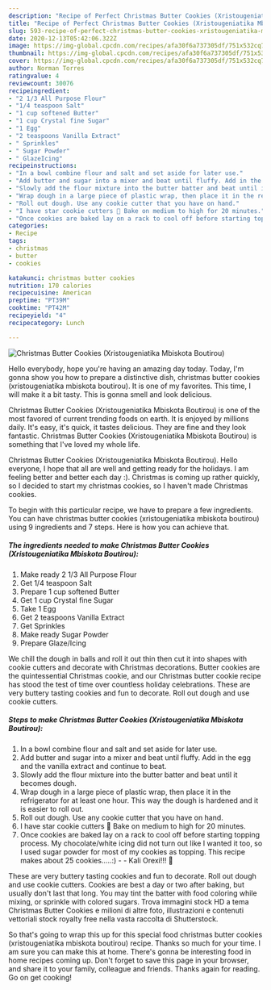 ```yaml
---
description: "Recipe of Perfect Christmas Butter Cookies (Xristougeniatika Mbiskota Boutirou)"
title: "Recipe of Perfect Christmas Butter Cookies (Xristougeniatika Mbiskota Boutirou)"
slug: 593-recipe-of-perfect-christmas-butter-cookies-xristougeniatika-mbiskota-boutirou
date: 2020-12-13T05:42:06.322Z
image: https://img-global.cpcdn.com/recipes/afa30f6a737305df/751x532cq70/christmas-butter-cookies-xristougeniatika-mbiskota-boutirou-recipe-main-photo.jpg
thumbnail: https://img-global.cpcdn.com/recipes/afa30f6a737305df/751x532cq70/christmas-butter-cookies-xristougeniatika-mbiskota-boutirou-recipe-main-photo.jpg
cover: https://img-global.cpcdn.com/recipes/afa30f6a737305df/751x532cq70/christmas-butter-cookies-xristougeniatika-mbiskota-boutirou-recipe-main-photo.jpg
author: Norman Torres
ratingvalue: 4
reviewcount: 30076
recipeingredient:
- "2 1/3 All Purpose Flour"
- "1/4 teaspoon Salt"
- "1 cup softened Butter"
- "1 cup Crystal fine Sugar"
- "1 Egg"
- "2 teaspoons Vanilla Extract"
- " Sprinkles"
- " Sugar Powder"
- " GlazeIcing"
recipeinstructions:
- "In a bowl combine flour and salt and set aside for later use."
- "Add butter and sugar into a mixer and beat until fluffy. Add in the egg and the vanilla extract and continue to beat."
- "Slowly add the flour mixture into the butter batter and beat until it becomes dough."
- "Wrap dough in a large piece of plastic wrap, then place it in the refrigerator for at least one hour. This way the dough is hardened and it is easier to roll out."
- "Roll out dough. Use any cookie cutter that you have on hand."
- "I have star cookie cutters 🙂 Bake on medium to high for 20 minutes."
- "Once cookies are baked lay on a rack to cool off before starting topping process. My chocolate/white icing did not turn out like I wanted it too, so I used sugar powder for most of my cookies as topping. This recipe makes about 25 cookies…..:)  Kali Orexi!!! 🙂"
categories:
- Recipe
tags:
- christmas
- butter
- cookies

katakunci: christmas butter cookies 
nutrition: 170 calories
recipecuisine: American
preptime: "PT39M"
cooktime: "PT42M"
recipeyield: "4"
recipecategory: Lunch

---
```



![Christmas Butter Cookies (Xristougeniatika Mbiskota Boutirou)](https://img-global.cpcdn.com/recipes/afa30f6a737305df/751x532cq70/christmas-butter-cookies-xristougeniatika-mbiskota-boutirou-recipe-main-photo.jpg)

Hello everybody, hope you're having an amazing day today. Today, I'm gonna show you how to prepare a distinctive dish, christmas butter cookies (xristougeniatika mbiskota boutirou). It is one of my favorites. This time, I will make it a bit tasty. This is gonna smell and look delicious.

Christmas Butter Cookies (Xristougeniatika Mbiskota Boutirou) is one of the most favored of current trending foods on earth. It is enjoyed by millions daily. It's easy, it's quick, it tastes delicious. They are fine and they look fantastic. Christmas Butter Cookies (Xristougeniatika Mbiskota Boutirou) is something that I've loved my whole life.

Christmas Butter Cookies (Xristougeniatika Mbiskota Boutirou). Hello everyone, I hope that all are well and getting ready for the holidays. I am feeling better and better each day :). Christmas is coming up rather quickly, so I decided to start my christmas cookies, so I haven&#39;t made Christmas cookies.


To begin with this particular recipe, we have to prepare a few ingredients. You can have christmas butter cookies (xristougeniatika mbiskota boutirou) using 9 ingredients and 7 steps. Here is how you can achieve that.

<!--inarticleads1-->

##### The ingredients needed to make Christmas Butter Cookies (Xristougeniatika Mbiskota Boutirou):

1. Make ready 2 1/3 All Purpose Flour
1. Get 1/4 teaspoon Salt
1. Prepare 1 cup softened Butter
1. Get 1 cup Crystal fine Sugar
1. Take 1 Egg
1. Get 2 teaspoons Vanilla Extract
1. Get  Sprinkles
1. Make ready  Sugar Powder
1. Prepare  Glaze/Icing


We chill the dough in balls and roll it out thin then cut it into shapes with cookie cutters and decorate with Christmas decorations. Butter cookies are the quintessential Christmas cookie, and our Christmas butter cookie recipe has stood the test of time over countless holiday celebrations. These are very buttery tasting cookies and fun to decorate. Roll out dough and use cookie cutters. 

<!--inarticleads2-->

##### Steps to make Christmas Butter Cookies (Xristougeniatika Mbiskota Boutirou):

1. In a bowl combine flour and salt and set aside for later use.
1. Add butter and sugar into a mixer and beat until fluffy. Add in the egg and the vanilla extract and continue to beat.
1. Slowly add the flour mixture into the butter batter and beat until it becomes dough.
1. Wrap dough in a large piece of plastic wrap, then place it in the refrigerator for at least one hour. This way the dough is hardened and it is easier to roll out.
1. Roll out dough. Use any cookie cutter that you have on hand.
1. I have star cookie cutters 🙂 Bake on medium to high for 20 minutes.
1. Once cookies are baked lay on a rack to cool off before starting topping process. My chocolate/white icing did not turn out like I wanted it too, so I used sugar powder for most of my cookies as topping. This recipe makes about 25 cookies…..:) -  - Kali Orexi!!! 🙂


These are very buttery tasting cookies and fun to decorate. Roll out dough and use cookie cutters. Cookies are best a day or two after baking, but usually don&#39;t last that long. You may tint the batter with food coloring while mixing, or sprinkle with colored sugars. Trova immagini stock HD a tema Christmas Butter Cookies e milioni di altre foto, illustrazioni e contenuti vettoriali stock royalty free nella vasta raccolta di Shutterstock. 

So that's going to wrap this up for this special food christmas butter cookies (xristougeniatika mbiskota boutirou) recipe. Thanks so much for your time. I am sure you can make this at home. There's gonna be interesting food in home recipes coming up. Don't forget to save this page in your browser, and share it to your family, colleague and friends. Thanks again for reading. Go on get cooking!

